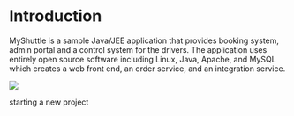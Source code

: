 # Introduction

MyShuttle is a sample Java/JEE application that provides booking system, admin portal and a control system for the drivers. The application uses entirely open source software including Linux, Java, Apache, and MySQL which creates a web front end, an order service, and an integration service.

![](https://vstsdemodata.visualstudio.com/aa2f337f-2dbf-4700-88e5-bf4f57f49cc6/_api/_versioncontrol/itemContent?repositoryId=14c9c1ce-2de9-4198-a252-3caca0305407&path=%2F1.png&version=GBmaster&contentOnly=true&__v=5)

starting a new project 
